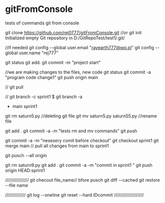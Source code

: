 # gitFromConsole
tests of commands git from console

git clone https://github.com/rej0777/gitFromConsole.git
//or
git init
Initialized empty Git repository in D:/GitRepoTest/test1/.git/

//if needed
  git config --global user.email "rayearth777@wp.pl"
  git config --global user.name "rej777"
  
git status
git add.
git commit -m "project start"

//we are making changes to the files, new code
git status
git commit -a "program code change1"
git push origin main

//
git pull

//
git branch -c sprint1
$ git branch -a
* main
  sprint1
  
git rm saturn5.py //deleting git file
git mv saturn5.py saturn55.py //rename file

git add .
git commit -a -m "tests rm and mv commands"
git push

git commit -a -m "nesesery comit before checkout"
git checkout sprint1
git merge main // pull all changes from main to sprint1

git pusch --all origin

git rm saturn9.py
git add .
git commit -a -m "commit in sprint1 "
git push origin HEAD:sprint1

///////////////
git checout file_name// bfore pusch
git diff --cached
git restore --file name

/////////////
git log --oneline
git reset --hard IDcommit
///////////////////

